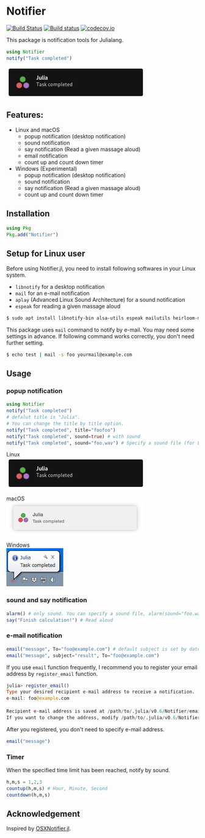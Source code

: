 # Notifier
[![Build Status](https://travis-ci.org/goropikari/Notifier.jl.svg?branch=master)](https://travis-ci.org/goropikari/Notifier.jl)
[![Build status](https://ci.appveyor.com/api/projects/status/cv0ilbo2f6d43xcp?svg=true)](https://ci.appveyor.com/project/goropikari/notifier-jl)
[![codecov.io](http://codecov.io/github/goropikari/Notifier.jl/coverage.svg?branch=master)](http://codecov.io/github/goropikari/Notifier.jl?branch=master)

This package is notification tools for Julialang.

```julia
using Notifier
notify("Task completed")
```
![Screenshot of a Notification](./docs/linuxpopup.png?raw=true)

 ## Features:
 - Linux and macOS
   - popup notification (desktop notification)
   - sound notification
   - say notification (Read a given massage aloud)
   - email notification
   - count up and count down timer
 - Windows (Experimental)
   - popup notification (desktop notification)
   - sound notification
   - say notification (Read a given massage aloud)
   - count up and count down timer

## Installation
```julia
using Pkg
Pkg.add("Notifier")
```

## Setup for Linux user
Before using Notifier.jl, you need to install following softwares in your Linux system.
- `libnotify` for a desktop notification
- `mail` for an e-mail notification
- `aplay` (Advanced Linux Sound Architecture) for a sound notification
- `espeak` for reading a given massage aloud

```bash
$ sudo apt install libnotify-bin alsa-utils espeak mailutils heirloom-mailx bsd-mailx
```

This package uses `mail` command to notify by e-mail. You may need some settings in advance.
If following command works correctly, you don't need further setting.
```bash
$ echo test | mail -s foo yourmail@example.com
```

## Usage
### popup notification
```julia
using Notifier
notify("Task completed")
# defalut title is "Julia".
# You can change the title by title option.
notify("Task completed", title="foofoo")
notify("Task completed", sound=true) # with sound
notify("Task completed", sound="foo.wav") # Specify a sound file (for Linux and Windows)
```
Linux  
![Screenshot of a Notification](./docs/linuxpopup.png?raw=true)

macOS  
![Screenshot of a Notification](./docs/macpopup.png?raw=true)

Windows  
![Screenshot of a Notification](./docs/winpopup.png?raw=true)

### sound and say notification
```julia
alarm() # only sound. You can specify a sound file, alarm(sound="foo.wav")
say("Finish calculation!") # Read aloud
```


### e-mail notification
```julia
email("message", To="foo@example.com") # default subject is set by date.
email("message", subject="result", To="foo@example.com")
```


If you use `email` function frequently, I recommend you to register your email address by `register_email` function.
```julia
julia> register_email()
Type your desired recipient e-mail address to receive a notification.
e-mail: foo@example.com

Recipient e-mail address is saved at /path/to/.julia/v0.6/Notifier/email/address.txt.
If you want to change the address, modify /path/to/.julia/v0.6/Notifier/email/address.txt directly or run register_email() again
```

After you registered, you don't need to specify e-mail address.
```julia
email("message")
```



### Timer
When the specified time limit has been reached, notify by sound.
```julia
h,m,s = 1,2,3
countup(h,m,s) # Hour, Minute, Second
countdown(h,m,s)
```


## Acknowledgement
Inspired by [OSXNotifier.jl](https://github.com/jonasrauber/OSXNotifier.jl).
